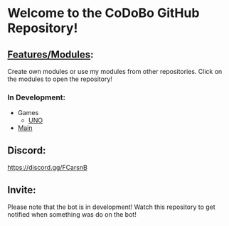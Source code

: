 # Welcome to the CoDoBo GitHub Repository!

## [Features/Modules](modules):

Create own modules or use my modules from other repositories. Click on the modules to open the repository!

### In Development:
- Games
    - [UNO](https://github.com/CodeDoctorDE/uno)
- [Main](modules/main)

## Discord:

<https://discord.gg/FCarsnB>

## Invite:

Please note that the bot is in development! Watch this repository to get notified when something was do on the bot!